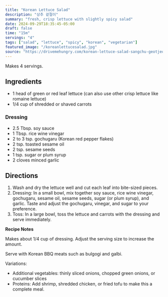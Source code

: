 ```yaml
---
title: "Korean Lettuce Salad"
description: "상추 겉절이"
summary: "fresh, crisp lettuce with slightly spicy salad"
date: 2024-09-29T18:35:45-05:00
draft: false
time: "15m"
servings: "4"
tags: ["salad", "lettuce", "spicy", "korean", "vegetarian"]
featured_image: "/koreanlettucesalad.jpg"
source: "https://drivemehungry.com/korean-lettuce-salad-sangchu-geotjeori/"
---
```


Makes 4 servings.

## Ingredients

- 1 head of green or red leaf lettuce (can also use other crisp lettuce like romaine lettuce)
- 1/4 cup of shredded or shaved carrots

### Dressing

- 2.5 Tbsp. soy sauce
- 1 Tbsp. rice wine vinegar
- 2 to 3 tsp. gochugaru (Korean red pepper flakes)
- 2 tsp. toasted sesame oil
- 2 tsp. sesame seeds
- 1 tsp. sugar or plum syrup
- 2 cloves minced garlic

## Directions

1. Wash and dry the lettuce well and cut each leaf into bite-sized pieces.
2. Dressing: In a small bowl, mix together soy sauce, rice wine vinegar, gochugaru, sesame oil, sesame seeds, sugar (or plum syrup), and garlic. Taste and adjust the gochugaru, vinegar, and sugar to your preference.
3. Toss: In a large bowl, toss the lettuce and carrots with the dressing and serve immediately.

**Recipe Notes**

Makes about 1/4 cup of dressing. Adjust the serving size to increase the amount.

Serve with Korean BBQ meats such as bulgogi and galbi.

Variations:
 - Additional vegetables: thinly sliced onions, chopped green onions, or cucumber slices
 - Proteins: Add shrimp, shredded chicken, or fried tofu to make this a complete meal.
